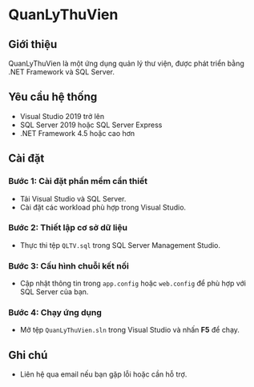# QuanLyThuVien

## Giới thiệu
QuanLyThuVien là một ứng dụng quản lý thư viện, được phát triển bằng .NET Framework và SQL Server.

## Yêu cầu hệ thống
- Visual Studio 2019 trở lên
- SQL Server 2019 hoặc SQL Server Express
- .NET Framework 4.5 hoặc cao hơn

## Cài đặt
### Bước 1: Cài đặt phần mềm cần thiết
- Tải Visual Studio và SQL Server.
- Cài đặt các workload phù hợp trong Visual Studio.

### Bước 2: Thiết lập cơ sở dữ liệu
- Thực thi tệp `QLTV.sql` trong SQL Server Management Studio.

### Bước 3: Cấu hình chuỗi kết nối
- Cập nhật thông tin trong `app.config` hoặc `web.config` để phù hợp với SQL Server của bạn.

### Bước 4: Chạy ứng dụng
- Mở tệp `QuanLyThuVien.sln` trong Visual Studio và nhấn **F5** để chạy.

## Ghi chú
- Liên hệ qua email nếu bạn gặp lỗi hoặc cần hỗ trợ.
